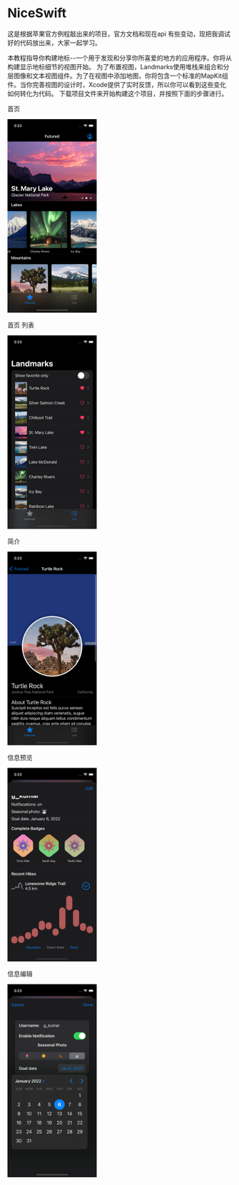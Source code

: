 # NiceSwift

这是根据苹果官方例程敲出来的项目，官方文档和现在api 有些变动，现把我调试好的代码放出来，大家一起学习。

本教程指导你构建地标--一个用于发现和分享你所喜爱的地方的应用程序。你将从构建显示地标细节的视图开始。
为了布置视图，Landmarks使用堆栈来组合和分层图像和文本视图组件。为了在视图中添加地图，你将包含一个标准的MapKit组件。当你完善视图的设计时，Xcode提供了实时反馈，所以你可以看到这些变化如何转化为代码。
下载项目文件来开始构建这个项目，并按照下面的步骤进行。

首页 

<img src="https://github.com/shiqizhenyes/NiceSwift/blob/main/images/1.png?raw=true" width="200">

首页 列表

<img src="https://github.com/shiqizhenyes/NiceSwift/blob/main/images/3.png?raw=true" width="200">


简介

<img src="https://github.com/shiqizhenyes/NiceSwift/blob/main/images/2.png?raw=true" width="200">

信息预览

<img src="https://github.com/shiqizhenyes/NiceSwift/blob/main/images/4.png?raw=true" width="200">

信息编辑

<img src="https://github.com/shiqizhenyes/NiceSwift/blob/main/images/5.png?raw=true" width="200">